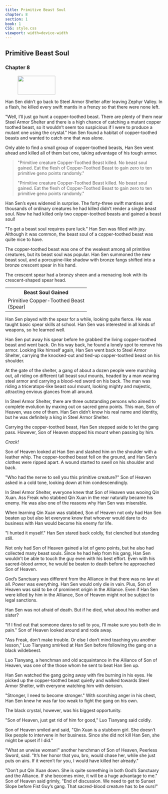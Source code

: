 ```yaml
---
title: Primitive Beast Soul
chapter: 8
section: 1
book: 1
CSS: style.css
viewport: width=device-width
---
```


## Primitive Beast Soul

### Chapter 8

<figure>
	<img src="../Images/gem.gif" alt="" id="gem" width="120" height="60" />
</figure>

Han Sen didn’t go back to Steel Armor Shelter after leaving Zephyr Valley. In a flash, he killed every swift mantis in a frenzy so that there were none left.

"Well, I’ll just go hunt a copper-toothed beast. There are plenty of them near Steel Armor Shelter and there is a high chance of catching a mutant copper toothed beast, so it wouldn’t seem too suspicious if I were to produce a mutant one using the crystal." Han Sen found a habitat of copper-toothed beasts and wanted to catch one that was alone.

Only able to find a small group of copper-toothed beasts, Han Sen went ahead and killed all of them but one, taking advantage of his tough armor.

> "Primitive creature Copper-Toothed Beast killed. No beast soul gained. Eat the flesh of Copper-Toothed Beast to gain zero to ten primitive geno points randomly."
>
> "Primitive creature Copper-Toothed Beast killed. No beast soul gained. Eat the flesh of Copper-Toothed Beast to gain zero to ten primitive geno points randomly."

Han Sen’s eyes widened in surprise. The forty-three swift mantises and thousands of ordinary creatures he had killed didn’t render a single beast soul. Now he had killed only two copper-toothed beasts and gained a beast soul!

"To get a beast soul requires pure luck." Han Sen was filled with joy. Although it was common, the beast soul of a copper-toothed beast was quite nice to have.

The copper-toothed beast was one of the weakest among all primitive creatures, but its beast soul was popular. Han Sen summoned the new beast soul, and a porcupine-like shadow with bronze fangs shifted into a bronze crescent spear in his hand.

The crescent spear had a bronzy sheen and a menacing look with its crescent-shaped spear head.

<div class="tables">
<table class="beast">
	<tr>
		<th>Beast Soul Gained</th>
	</tr><tr>
		<td>Primitive Copper-Toothed Beast<br>
			<span class="type">(Spear)</td>
	</tr>
</table>
<!-- Type of primitive beast soul of copper-toothed beast: Weapon. -->
</div>

Han Sen played with the spear for a while, looking quite fierce. He was taught basic spear skills at school. Han Sen was interested in all kinds of weapons, so he learned well.

Han Sen put away his spear before he grabbed the living copper-toothed beast and went back. On his way back, he found a lonely spot to remove his armor. Looking like himself again, Han Sen went back to Steel Armor Shelter, carrying the knocked-out and tied-up copper-toothed beast on his shoulder.

At the gate of the shelter, a gang of about a dozen people were marching out, all riding on different tall beast soul mounts, headed by a man wearing steel armor and carrying a blood-red sword on his back. The man was riding a triceratops-like beast soul mount, looking mighty and majestic, attracting envious glances from all around.

In Steel Armor Shelter, there are three outstanding persons who aimed to complete evolution by maxing out on sacred geno points. This man, Son of Heaven, was one of them. Han Sen didn’t know his real name and identity, but he was definitely a king in Steel Armor Shelter.

Carrying the copper-toothed beast, Han Sen stepped aside to let the gang pass. However, Son of Heaven stopped his mount when passing by him.

*Crack!*

Son of Heaven looked at Han Sen and slashed him on the shoulder with a leather whip. The copper-toothed beast fell on the ground, and Han Sen’s clothes were ripped apart. A wound started to swell on his shoulder and back.

"Who had the nerve to sell you this primitive creature?" Son of Heaven asked in a cold tone, looking down at him condescendingly.

In Steel Armor Shelter, everyone knew that Son of Heaven was wooing Qin Xuan. Ass Freak who stabbed Qin Xuan in the rear naturally became his enemy. He was also one of the reasons why Han Sen was miserable.

When learning Qin Xuan was stabbed, Son of Heaven not only had Han Sen beaten up but also let everyone know that whoever would dare to do business with Han would become his enemy for life.

"I hunted it myself." Han Sen stared back coldly, fist clenched but standing still.

Not only had Son of Heaven gained a lot of geno points, but he also had collected many beast souls. Since he had help from his gang, Han Sen wouldn’t be able to touch the guy even with his best effort. Even with his sacred-blood armor, he would be beaten to death before he approached Son of Heaven.

God’s Sanctuary was different from the Alliance in that there was no law at all. Power was everything. Han Sen would only die in vain. Plus, Son of Heaven was said to be of prominent origin in the Alliance. Even if Han Sen were killed by him in the Alliance, Son of Heaven might not be subject to legal sanctions.

Han Sen was not afraid of death. But if he died, what about his mother and sister?

"If I find out that someone dares to sell to you, I’ll make sure you both die in pain." Son of Heaven looked around and rode away.

"Ass Freak, don’t make trouble. Or else I don’t mind teaching you another lesson," Luo Tianyang smirked at Han Sen before following the gang on a black wildebeest.

Luo Tianyang, a henchman and old acquaintance in the Alliance of Son of Heaven, was one of the those whom he sent to beat Han Sen up.

Han Sen watched the gang going away with fire burning in his eyes. He picked up the copper-toothed beast quietly and walked towards Steel Armor Shelter, with everyone watching him with derision.

"Stronger, I need to become stronger." With scorching anger in his chest, Han Sen knew he was far too weak to fight the gang on his own.

The black crystal, however, was his biggest opportunity.

"Son of Heaven, just get rid of him for good," Luo Tianyang said coldly.

Son of Heaven smiled and said, "Qin Xuan is a stubborn girl. She doesn’t like people to intervene in her business. Since she did not kill Han Sen, she might be upset if I did."

"What an unwise woman!" another henchman of Son of Heaven, Peerless Sword, said. "It’s her honor that you, bro, would chase her, while she just puts on airs. If it weren’t for you, I would have killed her already."

"Don’t put Qin Xuan down. She is quite something in both God’s Sanctuary and the Alliance. If she becomes mine, it will be a huge advantage to me." Son of Heaven said grimly, "End of discussion. We need to get to Sunset Slope before Fist Guy’s gang. That sacred-blood creature has to be ours!"